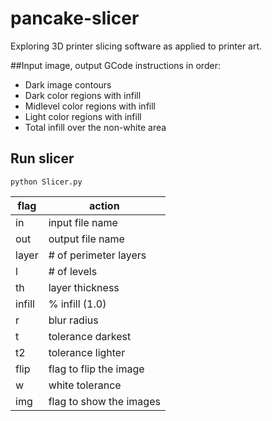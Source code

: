 # pancake-slicer

Exploring 3D printer slicing software as applied to printer art.

##Input image, output GCode instructions in order:
- Dark image contours
- Dark color regions with infill
- Midlevel color regions with infill
- Light color regions with infill
- Total infill over the non-white area

## Run slicer

`python Slicer.py`

flag | action
------- | -------
in | input file name
out | output file name
layer | # of perimeter layers
l | # of levels
th | layer thickness
infill | % infill (1.0)
r | blur radius
t | tolerance darkest
t2 | tolerance lighter
flip | flag to flip the image
w | white tolerance
img | flag to show the images